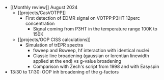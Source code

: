 - [[Monthly review]] August 2024
	- [[projects/CasVOTPP]]
		- First detection of EDMR signal on VOTPP:P3HT 12perc concentration
			- Signal coming from P3HT in the temperature range 100K to 150K
	- [[projects/OOP CISS calculations]]
		- Simulation of trEPR spectra
			- fsweep and Bsweep, hf interaction with identical nuclei
			- Classic line broadening (gaussian or lorentian linewidth applied at the end) vs g-value broadening
			- Comparison with Zech's script from 1998 and with Easyspin
- 13:30 to 17:30: OOP inh broadening of the g-factors